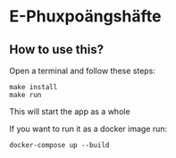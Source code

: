 # E-Phuxpoängshäfte

## How to use this?

Open a terminal and follow these steps:

```
make install
make run
```

This will start the app as a whole

If you want to run it as a docker image run:

```
docker-compose up --build
```